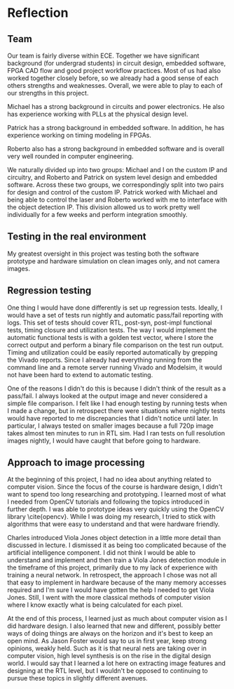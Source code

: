 Reflection
==========

<!--
What were the strengths and weaknesses of your team? How did you address the
weaknesses? From the perspective of your own experience, what did you need to
learn to do the project. How did you do that learning?
-->

Team
----

Our team is fairly diverse within ECE.  Together we have significant background
(for undergrad students) in circuit design, embedded software, FPGA CAD flow and
good project workflow practices.  Most of us had also worked together closely
before, so we already had a good sense of each others strengths and weaknesses.
Overall, we were able to play to each of our strengths in this project.

Michael has a strong background in circuits and power electronics.  He also has
experience working with PLLs at the physical design level.

Patrick has a strong background in embedded software.  In addition, he has
experience working on timing modeling in FPGAs.

Roberto also has a strong background in embedded software and is overall very
well rounded in computer engineering.

We naturally divided up into two groups: Michael and I on the custom IP and
circuitry, and Roberto and Patrick on system level design and embedded software.
Across these two groups, we correspondingly split into two pairs for design and
control of the custom IP.  Patrick worked with Michael and being able to control
the laser and Roberto worked with me to interface with the object detection IP.
This division allowed us to work pretty well individually for a few weeks and
perform integration smoothly.

Testing in the real environment
-------------------------------

My greatest oversight in this project was testing both the software prototype
and hardware simulation on clean images only, and not camera images.

Regression testing
------------------

One thing I would have done differently is set up regression tests.  Ideally, I
would have a set of tests run nightly and automatic pass/fail reporting with
logs.  This set of tests should cover RTL, post-syn, post-impl functional tests,
timing closure and utilization tests.  The way I would implement the automatic
functional tests is with a golden test vector, where I store the correct output
and perform a binary file comparison on the test run output.  Timing and
utilization could be easily reported automatically by grepping the Vivado
reports.  Since I already had everything running from the command line and a
remote server running Vivado and Modelsim, it would not have been hard to extend
to automatic testing.

One of the reasons I didn't do this is because I didn't think of the result as a
pass/fail.  I always looked at the output image and never considered a simple
file comparison.  I felt like I had enough testing by running tests when I made
a change, but in retrospect there were situations where nightly tests would have
reported to me discrepancies that I didn't notice until later.  In particular, I
always tested on smaller images because a full 720p image takes almost ten
minutes to run in RTL sim.  Had I ran tests on full resolution images nightly, I
would have caught that before going to hardware.

Approach to image processing
----------------------------

At the beginning of this project, I had no idea about anything related to
computer vision.  Since the focus of the course is hardware design, I didn't
want to spend too long researching and prototyping.  I learned most of what I
needed from OpenCV tutorials and following the topics introduced in further
depth.  I was able to prototype ideas very quickly using the OpenCV library
\cite{opencv}.  While I was doing my research, I tried to stick with algorithms
that were easy to understand and that were hardware friendly.

Charles introduced Viola Jones object detection in a little more detail than
discussed in lecture.  I dismissed it as being too complicated because of the
artificial intelligence component.  I did not think I would be able to
understand and implement and then train a Viola Jones detection module in the
timeframe of this project, primarily due to my lack of experience with training
a neural network.  In retrospect, the approach I chose was not all that easy to
implement in hardware because of the many memory accesses required and I'm sure
I would have gotten the help I needed to get Viola Jones.  Still, I went with
the more classical methods of computer vision where I know exactly what is being
calculated for each pixel.

At the end of this process, I learned just as much about computer vision as I
did hardware design.  I also learned that new and different, possibly better
ways of doing things are always on the horizon and it's best to keep an open
mind.  As Jason Foster would say to us in first year, keep strong opinions,
weakly held.  Such as it is that neural nets are taking over in computer vision,
high level synthesis is on the rise in the digital design world.  I would say
that I learned a lot here on extracting image features and designing at the RTL
level, but I wouldn't be opposed to continuing to pursue these topics in
slightly different avenues.
